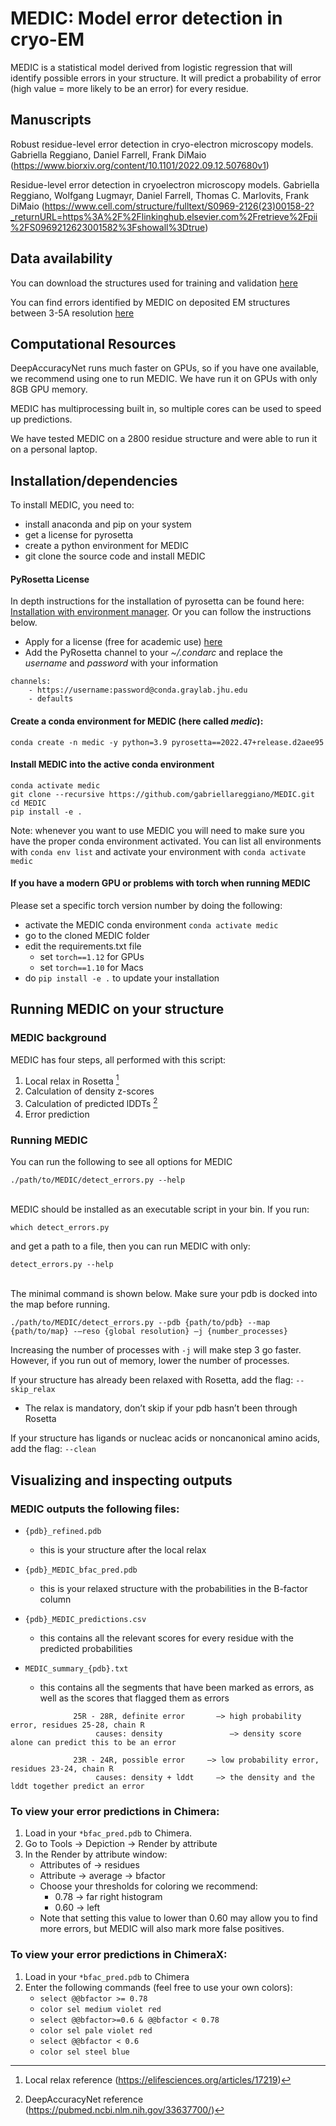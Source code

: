 # MEDIC: Model error detection in cryo-EM

MEDIC is a statistical model derived from logistic regression that will identify possible errors in your structure. It will predict a probability of error (high value = more likely to be an error) for every residue.

## Manuscripts

Robust residue-level error detection in cryo-electron microscopy models. Gabriella Reggiano, Daniel Farrell, Frank DiMaio (https://www.biorxiv.org/content/10.1101/2022.09.12.507680v1)

Residue-level error detection in cryoelectron microscopy models. Gabriella Reggiano, Wolfgang Lugmayr, Daniel Farrell, Thomas C. Marlovits, Frank DiMaio (https://www.cell.com/structure/fulltext/S0969-2126(23)00158-2?_returnURL=https%3A%2F%2Flinkinghub.elsevier.com%2Fretrieve%2Fpii%2FS0969212623001582%3Fshowall%3Dtrue)

## Data availability

You can download the structures used for training and validation [here](https://files.ipd.uw.edu/pub/MEDIC/errors.tar.gz)

You can find errors identified by MEDIC on deposited EM structures between 3-5A resolution [here](https://files.ipd.uw.edu/pub/MEDIC/emdb_curated_MEDIC_errors.csv)

## Computational Resources
DeepAccuracyNet runs much faster on GPUs, so if you have one available, we recommend using one to run MEDIC. We have run it on GPUs with only 8GB GPU memory.

MEDIC has multiprocessing built in, so multiple cores can be used to speed up predictions.

We have tested MEDIC on a 2800 residue structure and were able to run it on a personal laptop. 

## Installation/dependencies

To install MEDIC, you need to:
- install anaconda and pip on your system
- get a license for pyrosetta
- create a python environment for MEDIC
- git clone the source code and install MEDIC

#### PyRosetta License
In depth instructions for the installation of pyrosetta can be found here: [Installation with environment manager](https://www.pyrosetta.org/downloads#h.6vttn15ac69d).
Or you can follow the instructions below.

- Apply for a license (free for academic use) [here](https://els2.comotion.uw.edu/product/rosetta)
- Add the PyRosetta channel to your *~/.condarc* and replace the *username* and *password* with your information
```
channels:
    - https://username:password@conda.graylab.jhu.edu
    - defaults
```

#### Create a conda environment for MEDIC (here called *medic*):
```
conda create -n medic -y python=3.9 pyrosetta==2022.47+release.d2aee95
```

#### Install MEDIC into the active conda environment
```
conda activate medic
git clone --recursive https://github.com/gabriellareggiano/MEDIC.git
cd MEDIC
pip install -e .
```
Note: whenever you want to use MEDIC you will need to make sure you have the proper conda environment activated.
You can list all environments with `conda env list` and activate your environment with `conda activate medic`

#### If you have a modern GPU or problems with torch when running MEDIC
Please set a specific torch version number by doing the following:
- activate the MEDIC conda environment `conda activate medic`
- go to the cloned MEDIC folder
- edit the requirements.txt file
  - set `torch==1.12` for GPUs
  - set `torch==1.10` for Macs
- do `pip install -e .` to update your installation

## Running MEDIC on your structure
### MEDIC background

MEDIC has four steps, all performed with this script:
1. Local relax in Rosetta [^1]
2. Calculation of density z-scores
3. Calculation of predicted lDDTs [^2]
4. Error prediction

### Running MEDIC

You can run the following to see all options for MEDIC
```
./path/to/MEDIC/detect_errors.py --help
```
\
MEDIC should be installed as an executable script in your bin. If you run:
```
which detect_errors.py
```
and get a path to a file, then you can run MEDIC with only:
```
detect_errors.py --help
```
\
The minimal command is shown below. Make sure your pdb is docked into the map before running.
```
./path/to/MEDIC/detect_errors.py --pdb {path/to/pdb} --map {path/to/map} -–reso {global resolution} –j {number_processes}
```
Increasing the number of processes with `-j` will make step 3 go faster. However, if you run out of memory, lower the number of processes.

If your structure has already been relaxed with Rosetta, add the flag: `--skip_relax`
  - The relax is mandatory, don’t skip if your pdb hasn’t been through Rosetta

If your structure has ligands or nucleac acids or noncanonical amino acids, add the flag: `--clean` 

## Visualizing and inspecting outputs

### MEDIC outputs the following files:

- `{pdb}_refined.pdb`
  - this is your structure after the local relax

- `{pdb}_MEDIC_bfac_pred.pdb`
  - this is your relaxed structure with the probabilities in the B-factor column

- `{pdb}_MEDIC_predictions.csv`
  - this contains all the relevant scores for every residue with the predicted probabilities

- `MEDIC_summary_{pdb}.txt`
  - this contains all the segments that have been marked as errors, as well as the scores that flagged them as errors
```
              25R - 28R, definite error       —> high probability error, residues 25-28, chain R
                   causes: density               —> density score alone can predict this to be an error

              23R - 24R, possible error     —> low probability error, residues 23-24, chain R
                   causes: density + lddt     —> the density and the lddt together predict an error
```

### To view your error predictions in Chimera:

1. Load in your `*bfac_pred.pdb` to Chimera. 
2. Go to Tools -> Depiction -> Render by attribute
3. In the Render by attribute window:
   - Attributes of -> residues
   - Attribute -> average -> bfactor
   - Choose your thresholds for coloring we recommend:
     - 0.78 -> far right histogram
     - 0.60 -> left
   - Note that setting this value to lower than 0.60 may allow you to find more errors, but MEDIC will also mark more false positives.


### To view your error predictions in ChimeraX:

1. Load in your `*bfac_pred.pdb` to Chimera
2. Enter the following commands (feel free to use your own colors):
   - `select @@bfactor >= 0.78`
   - `color sel medium violet red`
   - `select @@bfactor>=0.6 & @@bfactor < 0.78`
   - `color sel pale violet red`
   - `select @@bfactor < 0.6`
   - `color sel steel blue`


[^1]: Local relax reference (https://elifesciences.org/articles/17219)
[^2]: DeepAccuracyNet reference (https://pubmed.ncbi.nlm.nih.gov/33637700/)
